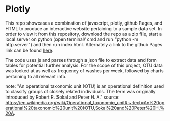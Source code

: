 # Plotly
This repo showcases a combination of javascript, plotly, github Pages, and HTML to produce an interactive website pertaining to a sample data set. In order to view it from this repository, download the repo as a zip file, start a local server on python (open terminal/ cmd and run "python -m http.server") and then run index.html. Alternately a link to the github Pages link can be found [here](https://amoogat.github.io/plotly_repo/).

The code uses js and parses through a json file to extract data and form tables for potential further analysis. For the scope of this project, OTU data was looked at as well as frequency of washes per week, followed by charts pertaining to all relevant info.

note:
"An operational taxonomic unit (OTU) is an operational definition used to classify groups of closely related individuals. The term was originally introduced by Robert R. Sokal and Peter H. A."
source: https://en.wikipedia.org/wiki/Operational_taxonomic_unit#:~:text=An%20operational%20taxonomic%20unit%20(OTU,Sokal%20and%20Peter%20H.%20A.
